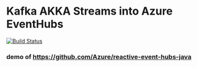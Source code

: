 # Kafka AKKA Streams into Azure EventHubs

[![Build Status](https://travis-ci.org/navicore/akka-eventhubs-kafka.svg?branch=master)](https://travis-ci.org/navicore/akka-eventhubs-kafka)

### demo of https://github.com/Azure/reactive-event-hubs-java

